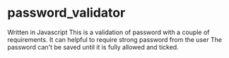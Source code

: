 # password_validator
Written in Javascript
This is a validation of password with a couple of requirements. It can helpful to require strong password from the user
The password can't be saved until it is fully allowed and ticked.
